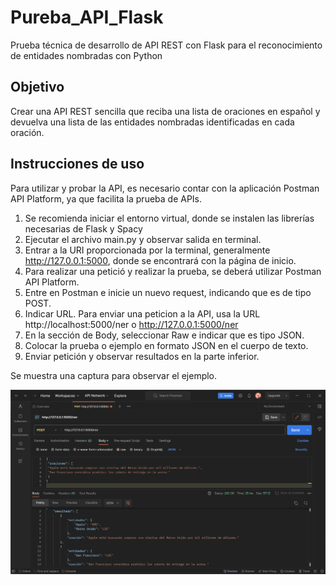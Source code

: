 # Pureba_API_Flask
Prueba técnica de desarrollo de API REST con Flask para el reconocimiento de entidades nombradas con Python

## Objetivo
Crear una API REST sencilla que reciba una lista de oraciones en español y devuelva una lista de las entidades nombradas identificadas en cada oración.

## Instrucciones de uso

Para utilizar y probar la API, es necesario contar con la aplicación Postman API Platform, ya que facilita la prueba de APIs.

1. Se recomienda iniciar el entorno virtual, donde se instalen las librerías necesarias de Flask y Spacy
2. Ejecutar el archivo main.py y observar salida en terminal.
3. Entrar a la URI proporcionada por la terminal, generalmente http://127.0.0.1:5000, donde se encontrará con la página de inicio.
4. Para realizar una petició y realizar la prueba, se deberá utilizar Postman API Platform.
5. Entre en Postman e inicie un nuevo request, indicando que es de tipo POST.
6. Indicar URL. Para enviar una peticion a la API, usa la URL http://localhost:5000/ner o http://127.0.0.1:5000/ner
7. En la sección de Body, seleccionar Raw e indicar que es tipo JSON.
8. Colocar la prueba o ejemplo en formato JSON en el cuerpo de texto.
9. Enviar petición y observar resultados en la parte inferior.

Se muestra una captura para observar el ejemplo.

![captura](https://github.com/EmiMM/Pureba_API_Flask/blob/main/ejemplo_FlaskAPI.png?raw=true)
